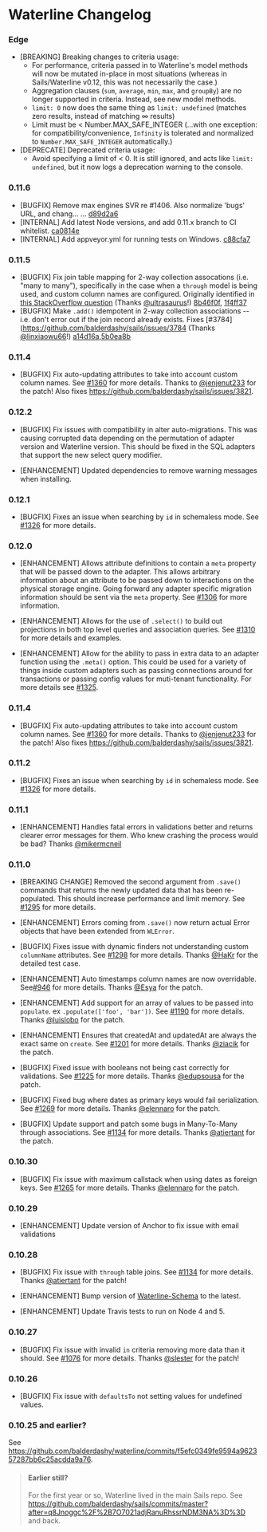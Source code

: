 # Waterline Changelog

### Edge

* [BREAKING] Breaking changes to criteria usage:
  + For performance, criteria passed in to Waterline's model methods will now be mutated in-place in most situations (whereas in Sails/Waterline v0.12, this was not necessarily the case.)
  + Aggregation clauses (`sum`, `average`, `min`, `max`, and `groupBy`) are no longer supported in criteria.  Instead, see new model methods.
  + `limit: 0` now does the same thing as `limit: undefined` (matches zero results, instead of matching ∞ results)
  + Limit must be < Number.MAX_SAFE_INTEGER (...with one exception: for compatibility/convenience, `Infinity` is tolerated and normalized to `Number.MAX_SAFE_INTEGER` automatically.)
* [DEPRECATE] Deprecated criteria usage:
  + Avoid specifying a limit of < 0.  It is still ignored, and acts like `limit: undefined`, but it now logs a deprecation warning to the console.


### 0.11.6

* [BUGFIX] Remove max engines SVR re #1406. Also normalize 'bugs' URL, and chang…  …     [d89d2a6](https://github.com/balderdashy/waterline/commit/d89d2a6)
* [INTERNAL] Add latest Node versions, and add 0.11.x branch to CI whitelist.      [ca0814e](https://github.com/balderdashy/waterline/commit/ca0814e)
* [INTERNAL] Add appveyor.yml for running tests on Windows.      [c88cfa7](https://github.com/balderdashy/waterline/commit/c88cfa7)

### 0.11.5

* [BUGFIX] Fix join table mapping for 2-way collection assocations (i.e. "many to many"), specifically in the case when a `through` model is being used, and custom column names are configured.  Originally identified in [this StackOverflow question](http://stackoverflow.com/questions/37774857/sailsjs-through-association-how-to-create-association)  (Thanks [@ultrasaurus](https://github.com/ultrasaurus)!)   [8b46f0f](https://github.com/balderdashy/waterline/commit/8b46f0f), [1f4ff37](https://github.com/balderdashy/waterline/commit/1f4ff37)
* [BUGFIX] Make `.add()` idempotent in 2-way collection associations -- i.e. don't error out if the join record already exists.  Fixes [#3784](https://github.com/balderdashy/sails/issues/3784 (Thanks [@linxiaowu66](https://github.com/linxiaowu66)!)      [a14d16a](https://github.com/balderdashy/waterline/commit/a14d16a),[5b0ea8b](https://github.com/balderdashy/waterline/commit/5b0ea8b)

### 0.11.4

* [BUGFIX] Fix auto-updating attributes to take into account custom column names. See [#1360](https://github.com/balderdashy/waterline/pull/1360) for more details. Thanks to [@jenjenut233](https://github.com/jenjenut233) for the patch!   Also fixes https://github.com/balderdashy/sails/issues/3821.

### 0.12.2

* [BUGFIX] Fix issues with compatibility in alter auto-migrations. This was causing corrupted data depending on the permutation of adapter version and Waterline version. This should be fixed in the SQL adapters that support the new select query modifier.

* [ENHANCEMENT] Updated dependencies to remove warning messages when installing.

### 0.12.1

* [BUGFIX] Fixes an issue when searching by `id` in schemaless mode. See [#1326](https://github.com/balderdashy/waterline/issues/1326) for more details.

### 0.12.0

* [ENHANCEMENT] Allows attribute definitions to contain a `meta` property that will be passed down to the adapter. This allows arbitrary information about an attribute to be passed down to interactions on the physical storage engine. Going forward any adapter specific migration information should be sent via the `meta` property. See [#1306](https://github.com/balderdashy/waterline/pull/1306) for more information.

* [ENHANCEMENT] Allows for the use of `.select()` to build out projections in both top level queries and association queries. See [#1310](https://github.com/balderdashy/waterline/pull/1310) for more details and examples.

* [ENHANCEMENT] Allow for the ability to pass in extra data to an adapter function using the `.meta()` option. This could be used for a variety of things inside custom adapters such as passing connections around for transactions or passing config values for muti-tenant functionality. For more details see [#1325](https://github.com/balderdashy/waterline/pull/1325).

### 0.11.4

* [BUGFIX] Fix auto-updating attributes to take into account custom column names. See [#1360](https://github.com/balderdashy/waterline/pull/1360) for more details. Thanks to [@jenjenut233](https://github.com/jenjenut233) for the patch!   Also fixes https://github.com/balderdashy/sails/issues/3821.

### 0.11.2

* [BUGFIX] Fixes an issue when searching by `id` in schemaless mode. See [#1326](https://github.com/balderdashy/waterline/issues/1326) for more details.

### 0.11.1

* [ENHANCEMENT] Handles fatal errors in validations better and returns clearer error messages for them. Who knew crashing the process would be bad? Thanks [@mikermcneil](https://github.com/mikermcneil)

### 0.11.0

* [BREAKING CHANGE] Removed the second argument from `.save()` commands that returns the newly updated data that has been re-populated. This should increase performance and limit memory. See [#1295](https://github.com/balderdashy/waterline/pull/1295) for more details.

* [ENHANCEMENT] Errors coming from `.save()` now return actual Error objects that have been extended from `WLError`.

* [BUGFIX] Fixes issue with dynamic finders not understanding custom `columnName` attributes. See [#1298](https://github.com/balderdashy/waterline/pull/1298) for more details. Thanks [@HaKr](https://github.com/HaKr) for the detailed test case.

* [ENHANCEMENT] Auto timestamps column names are now overridable. See[#946](https://github.com/balderdashy/waterline/pull/946) for more details. Thanks [@Esya](https://github.com/Esya) for the patch.

* [ENHANCEMENT] Add support for an array of values to be passed into `populate`. ex `.populate(['foo', 'bar'])`. See [#1190](https://github.com/balderdashy/waterline/pull/1190) for more details. Thanks [@luislobo](https://github.com/luislobo) for the patch.

* [ENHANCEMENT] Ensures that createdAt and updatedAt are always the exact same on `create`. See [#1201](https://github.com/balderdashy/waterline/pull/1201) for more details. Thanks [@ziacik](https://github.com/ziacik) for the patch.

* [BUGFIX] Fixed issue with booleans not being cast correctly for validations. See [#1225](https://github.com/balderdashy/waterline/pull/1225) for more details. Thanks [@edupsousa](https://github.com/edupsousa) for the patch.

* [BUGFIX] Fixed bug where dates as primary keys would fail serialization. See [#1269](https://github.com/balderdashy/waterline/pull/1269) for more details. Thanks [@elennaro](https://github.com/elennaro) for the patch.

* [BUGFIX] Update support and patch some bugs in Many-To-Many through associations. See [#1134](https://github.com/balderdashy/waterline/pull/1134) for more details. Thanks [@atiertant](https://github.com/atiertant) for the patch.


### 0.10.30

* [BUGFIX] Fix issue with maximum callstack when using dates as foreign keys. See [#1265](https://github.com/balderdashy/waterline/issues/1265) for more details. Thanks [@elennaro](https://github.com/elennaro) for the patch.

### 0.10.29

* [ENHANCEMENT] Update version of Anchor to fix issue with email validations

### 0.10.28

* [BUGFIX] Fix issue with `through` table joins. See [#1134](https://github.com/balderdashy/waterline/pull/1134) for more details. Thanks [@atiertant](https://github.com/atiertant) for the patch!

* [ENHANCEMENT] Bump version of [Waterline-Schema](https://github.com/balderdashy/waterline-schema) to the latest.

* [ENHANCEMENT] Update Travis tests to run on Node 4 and 5.

### 0.10.27

* [BUGFIX] Fix issue with invalid `in` criteria removing more data than it should. See [#1076](https://github.com/balderdashy/waterline/pull/1076) for more details. Thanks [@slester](https://github.com/slester) for the patch!

### 0.10.26

* [BUGFIX] Fix issue with `defaultsTo` not setting values for undefined values.

### 0.10.25 and earlier?

See https://github.com/balderdashy/waterline/commits/f5efc0349fe9594a962357287bb6c25acdda9a76.

> #### Earlier still?
>
> For the first year or so, Waterline lived in the main Sails repo.  See https://github.com/balderdashy/sails/commits/master?after=q8Jnoggc%2F%2B7O7021adjRanuRhssrNDM3NA%3D%3D and back.


